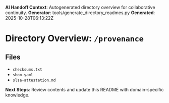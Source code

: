 <!-- AI-Handoff:START -->
**AI Handoff Context**: Autogenerated directory overview for collaborative continuity.
**Generator**: tools/generate_directory_readmes.py
**Generated**: 2025-10-28T06:13:22Z
<!-- AI-Handoff:END -->

# Directory Overview: `/provenance`

## Files
- `checksums.txt`
- `sbom.yaml`
- `slsa-attestation.md`

<!-- AI-Handoff:FOOTER-START -->
**Next Steps**: Review contents and update this README with domain-specific knowledge.
<!-- AI-Handoff:FOOTER-END -->
